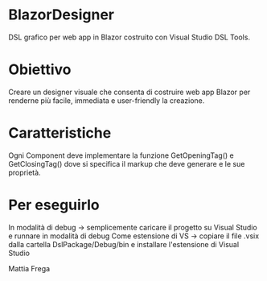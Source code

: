 # BlazorDesigner
 
 DSL grafico per web app in Blazor costruito con Visual Studio DSL Tools.
 
 # Obiettivo
 
 Creare un designer visuale che consenta di costruire web app Blazor per renderne più facile, immediata e user-friendly la creazione.
 
 # Caratteristiche
 
 Ogni Component deve implementare la funzione GetOpeningTag() e GetClosingTag() dove si specifica il markup che deve generare e le sue proprietà.
 
 # Per eseguirlo
 
 In modalità di debug -> semplicemente caricare il progetto su Visual Studio e runnare in modalità di debug
 Come estensione di VS -> copiare il file .vsix dalla cartella DslPackage/Debug/bin e installare l'estensione di Visual Studio
 
 
 Mattia Frega
